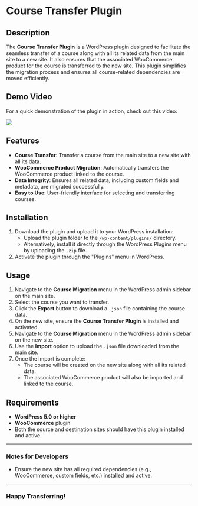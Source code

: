 # Course Transfer Plugin

## Description

The **Course Transfer Plugin** is a WordPress plugin designed to facilitate the seamless transfer of a course along with all its related data from the main site to a new site. It also ensures that the associated WooCommerce product for the course is transferred to the new site. This plugin simplifies the migration process and ensures all course-related dependencies are moved efficiently.

## Demo Video

For a quick demonstration of the plugin in action, check out this video:

[<img src="https://img.youtube.com/vi/lsiS9jD5o-A/0.jpg">](https://www.youtube.com/watch?v=lsiS9jD5o-A)

## Features

- **Course Transfer**: Transfer a course from the main site to a new site with all its data.
- **WooCommerce Product Migration**: Automatically transfers the WooCommerce product linked to the course.
- **Data Integrity**: Ensures all related data, including custom fields and metadata, are migrated successfully.
- **Easy to Use**: User-friendly interface for selecting and transferring courses.

## Installation

1. Download the plugin and upload it to your WordPress installation:
   - Upload the plugin folder to the `/wp-content/plugins/` directory.
   - Alternatively, install it directly through the WordPress Plugins menu by uploading the `.zip` file.
2. Activate the plugin through the "Plugins" menu in WordPress.

## Usage

1. Navigate to the **Course Migration** menu in the WordPress admin sidebar on the main site.
2. Select the course you want to transfer.
3. Click the **Export** button to download a `.json` file containing the course data.
4. On the new site, ensure the **Course Transfer Plugin** is installed and activated.
5. Navigate to the **Course Migration** menu in the WordPress admin sidebar on the new site.
6. Use the **Import** option to upload the `.json` file downloaded from the main site.
7. Once the import is complete:
   - The course will be created on the new site along with all its related data.
   - The associated WooCommerce product will also be imported and linked to the course.

## Requirements

- **WordPress 5.0 or higher**
- **WooCommerce** plugin
- Both the source and destination sites should have this plugin installed and active.

---

### Notes for Developers

- Ensure the new site has all required dependencies (e.g., WooCommerce, custom fields, etc.) installed and active.

---

### Happy Transferring!
